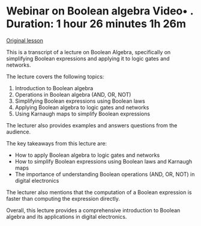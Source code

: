 # Webinar on Boolean algebra Video• . Duration: 1 hour 26 minutes 1h 26m

[Original lesson](https://www.coursera.org/learn/uol-discrete-mathematics/lecture/mmDtB/webinar-on-boolean-algebra)

This is a transcript of a lecture on Boolean Algebra, specifically on simplifying Boolean expressions and applying it to logic gates and networks.

The lecture covers the following topics:

1. Introduction to Boolean algebra
2. Operations in Boolean algebra (AND, OR, NOT)
3. Simplifying Boolean expressions using Boolean laws
4. Applying Boolean algebra to logic gates and networks
5. Using Karnaugh maps to simplify Boolean expressions

The lecturer also provides examples and answers questions from the audience.

The key takeaways from this lecture are:

* How to apply Boolean algebra to logic gates and networks
* How to simplify Boolean expressions using Boolean laws and Karnaugh maps
* The importance of understanding Boolean operations (AND, OR, NOT) in digital electronics

The lecturer also mentions that the computation of a Boolean expression is faster than computing the expression directly.

Overall, this lecture provides a comprehensive introduction to Boolean algebra and its applications in digital electronics.

